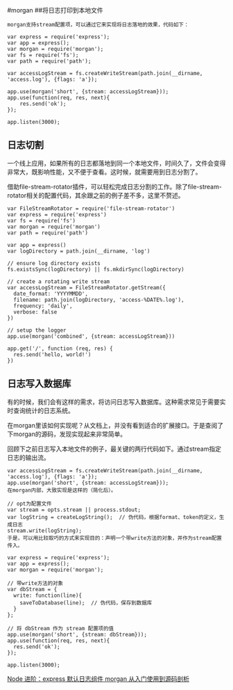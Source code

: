 #morgan
##将日志打印到本地文件

```
morgan支持stream配置项，可以通过它来实现将日志落地的效果，代码如下：

var express = require('express');
var app = express();
var morgan = require('morgan');
var fs = require('fs');
var path = require('path');

var accessLogStream = fs.createWriteStream(path.join(__dirname, 'access.log'), {flags: 'a'});

app.use(morgan('short', {stream: accessLogStream}));
app.use(function(req, res, next){
    res.send('ok');
});

app.listen(3000);
```

## 日志切割
一个线上应用，如果所有的日志都落地到同一个本地文件，时间久了，文件会变得非常大，既影响性能，又不便于查看。这时候，就需要用到日志分割了。

借助file-stream-rotator插件，可以轻松完成日志分割的工作。除了file-stream-rotator相关的配置代码，其余跟之前的例子差不多，这里不赘述。

```
var FileStreamRotator = require('file-stream-rotator')
var express = require('express')
var fs = require('fs')
var morgan = require('morgan')
var path = require('path')

var app = express()
var logDirectory = path.join(__dirname, 'log')

// ensure log directory exists
fs.existsSync(logDirectory) || fs.mkdirSync(logDirectory)

// create a rotating write stream
var accessLogStream = FileStreamRotator.getStream({
  date_format: 'YYYYMMDD',
  filename: path.join(logDirectory, 'access-%DATE%.log'),
  frequency: 'daily',
  verbose: false
})

// setup the logger
app.use(morgan('combined', {stream: accessLogStream}))

app.get('/', function (req, res) {
  res.send('hello, world!')
})
```
## 日志写入数据库
有的时候，我们会有这样的需求，将访问日志写入数据库。这种需求常见于需要实时查询统计的日志系统。

在morgan里该如何实现呢？从文档上，并没有看到适合的扩展接口。于是查阅了下morgan的源码，发现实现起来非常简单。

回顾下之前日志写入本地文件的例子，最关键的两行代码如下。通过stream指定日志的输出流。
```
var accessLogStream = fs.createWriteStream(path.join(__dirname, 'access.log'), {flags: 'a'});
app.use(morgan('short', {stream: accessLogStream}));
在morgan内部，大致实现是这样的（简化后）。

// opt为配置文件
var stream = opts.stream || process.stdout;
var logString = createLogString();  // 伪代码，根据format、token的定义，生成日志
stream.write(logString);
于是，可以用比较取巧的方式来实现目的：声明一个带write方法的对象，并作为stream配置传入。

var express = require('express');
var app = express();
var morgan = require('morgan');

// 带write方法的对象
var dbStream = {
  write: function(line){
    saveToDatabase(line);  // 伪代码，保存到数据库
  }
};

// 将 dbStream 作为 stream 配置项的值
app.use(morgan('short', {stream: dbStream}));
app.use(function(req, res, next){
  res.send('ok');
});

app.listen(3000);
```
[Node 进阶：express 默认日志组件 morgan 从入门使用到源码剖析](https://www.cnblogs.com/chyingp/p/node-learning-guide-express-morgan.html)
